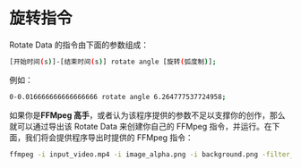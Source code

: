 # 旋转指令

Rotate Data 的指令由下面的参数组成：

```bash
[开始时间(s)]-[结束时间(s)] rotate angle [旋转(弧度制)];
```

例如：

```bash
0-0.016666666666666666 rotate angle 6.264777537724958;
```

如果你是**FFMpeg 高手**，或者认为该程序提供的参数不足以支撑你的创作，那么就可以通过导出该 Rotate Data 来创建你自己的 FFMpeg 指令，并运行。在下面，我们将会提供程序导出时提供的 FFMpeg 指令：

```bash
ffmpeg -i input_video.mp4 -i image_alpha.png -i background.png -filter_complex "[0:v]fps=60,crop=1920:1080[padded];[padded][1:v]alphamerge[masked];[masked]sendcmd=f='rotation.ffmpeg.cmd',rotate=c=black@0:ow=1920:oh=ow[rotated];[2:v][rotated]overlay[output]" -map "[output]" -map 0:a -r 60 -c:v hevc_nvenc -b:v 8000k -c:a copy output.mp4
```
